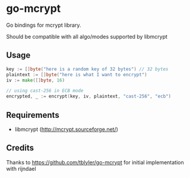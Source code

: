 # go-mcrypt
Go bindings for mcrypt library.

Should be compatible with all algo/modes supported by libmcrypt

## Usage
```go
key := []byte("here is a random key of 32 bytes") // 32 bytes
plaintext := []byte("here is what I want to encrypt")
iv := make([]byte, 16)

// using cast-256 in ECB mode
encrypted, _ := encrypt(key, iv, plaintext, "cast-256", "ecb")
```

## Requirements
 * libmcrypt (http://mcrypt.sourceforge.net/)

## Credits
Thanks to https://github.com/tblyler/go-mcrypt for initial implementation with rijndael
